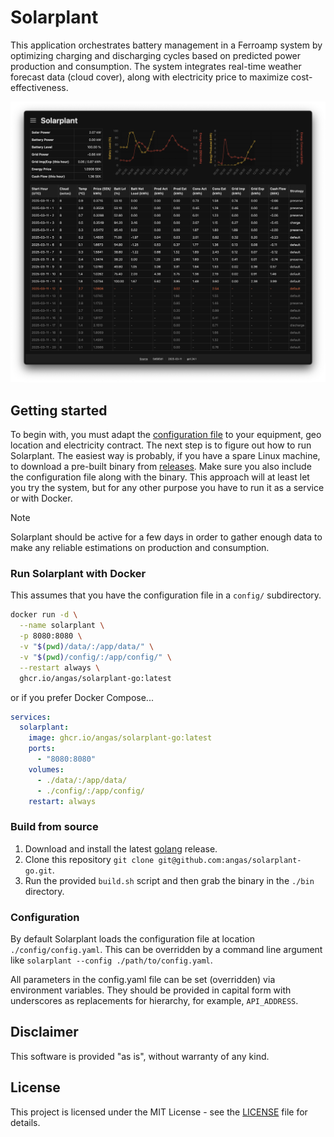 # Solarplant

This application orchestrates battery management in a Ferroamp system by optimizing charging and discharging cycles based on predicted power production and consumption. The system integrates real-time weather forecast data (cloud cover), along with electricity price to maximize cost-effectiveness.

![main-screen](doc/main-screen.png)

## Getting started

To begin with, you must adapt the [configuration file](config/config.yaml) to your equipment, geo location and electricity contract. The next step is to figure out how to run Solarplant. The easiest way is probably, if you have a spare Linux machine, to download a pre-built binary from [releases](https://github.com/angas/solarplant-go/releases). Make sure you also include the configuration file along with the binary. This approach will at least let you try the system, but for any other purpose you have to run it as a service or with Docker.

> [!NOTE]  
> Solarplant should be active for a few days in order to gather enough data to make any reliable estimations on production and consumption.

### Run Solarplant with Docker

This assumes that you have the configuration file in a `config/` subdirectory.

```bash
docker run -d \
  --name solarplant \
  -p 8080:8080 \
  -v "$(pwd)/data/:/app/data/" \
  -v "$(pwd)/config/:/app/config/" \
  --restart always \
  ghcr.io/angas/solarplant-go:latest
```

or if you prefer Docker Compose...

```yaml
services:
  solarplant:
    image: ghcr.io/angas/solarplant-go:latest
    ports:
      - "8080:8080"
    volumes:
      - ./data/:/app/data/
      - ./config/:/app/config/      
    restart: always
```

### Build from source

1. Download and install the latest [golang](https://go.dev/dl/) release. 
2. Clone this repository `git clone git@github.com:angas/solarplant-go.git`.
3. Run the provided `build.sh` script and then grab the binary in the `./bin` directory.

### Configuration

By default Solarplant loads the configuration file at location `./config/config.yaml`. This can be overridden by a command line argument like `solarplant --config ./path/to/config.yaml`.

All parameters in the config.yaml file can be set (overridden) via environment variables. They should be provided in capital form with underscores as replacements for hierarchy, for example, `API_ADDRESS`.

## Disclaimer

This software is provided "as is", without warranty of any kind.

## License

This project is licensed under the MIT License - see the [LICENSE](LICENSE.md) file for details.
